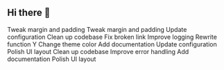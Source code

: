 ## Hi there 👋

<!--
**csrcweb/csrcweb** is a ✨ _special_ ✨ repository because its `README.md` (this file) appears on your GitHub profile.

Here are some ideas to get you started:

- 🔭 I’m currently working on ...
- 🌱 I’m currently learning ...
- 👯 I’m looking to collaborate on ...
- 🤔 I’m looking for help with ...
- 💬 Ask me about ...
- 📫 How to reach me: ...
- 😄 Pronouns: ...
- ⚡ Fun fact: ...
-->
Tweak margin and padding
Tweak margin and padding
Update configuration
Clean up codebase
Fix broken link
Improve logging
Rewrite function Y
Change theme color
Add documentation
Update configuration
Polish UI layout
Clean up codebase
Improve error handling
Add documentation
Polish UI layout
